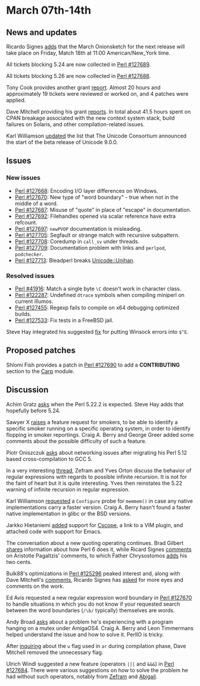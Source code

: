 # March 07th-14th

## News and updates

Ricardo Signes
[adds](http://www.nntp.perl.org/group/perl.perl5.porters/235085)
that the March Onionsketch for the next release will take place on
Friday, Match 18th at 11:00 American/New\_York time.

All tickets blocking 5.24 are now collected in
[Perl #127689](https://rt.perl.org/Ticket/Display.html?id=127689).

All tickets blocking 5.26 are now collected in
[Perl #127688](https://rt.perl.org/Ticket/Display.html?id=127688).

Tony Cook provides another grant
[report](http://www.nntp.perl.org/group/perl.perl5.porters/234956).
Almost 20 hours and approximately 19 tickets were reviewed or worked
on, and 4 patches were applied.

Dave Mitchell providing his grant
[reports](http://www.nntp.perl.org/group/perl.perl5.porters/235101).
In total about 41.5 hours spent on CPAN breakage associated with the
new context system stack, build failures on Solaris, and other
compilation-related issues.

Karl Williamson
[updated](http://www.nntp.perl.org/group/perl.perl5.porters/235041)
the list that The Unicode Consortium announced the start of the
beta release of Unicode 9.0.0.

## Issues

### New issues

* [Perl #127668](https://rt.perl.org/Ticket/Display.html?id=127668):
  Encoding I/O layer differences on Windows.
* [Perl #127670](https://rt.perl.org/Ticket/Display.html?id=127670):
  New type of "word boundary" - true when not in the middle of a
  word.
* [Perl #127687](https://rt.perl.org/Ticket/Display.html?id=127687):
  Misuse of "quote" in place of "escape" in documentation.
* [Perl #127692](https://rt.perl.org/Ticket/Display.html?id=127692):
  Filehandles opened via scalar reference have extra refcount.
* [Perl #127697](https://rt.perl.org/Ticket/Display.html?id=127697):
  `newPVOP` documentation is misleading.
* [Perl #127705](https://rt.perl.org/Ticket/Display.html?id=127705):
  Segfault or strange match with recursive subpattern.
* [Perl #127708](https://rt.perl.org/Ticket/Display.html?id=127708):
  Coredump in `call_sv` under threads.
* [Perl #127709](https://rt.perl.org/Ticket/Display.html?id=127709):
  Documentation problem with links and `perlpod`, `podchecker`.
* [Perl #127713](https://rt.perl.org/Ticket/Display.html?id=127713):
  Bleadperl breaks
  [Unicode::Unihan](https://metacpan.org/pod/Unicode::Unihan).

### Resolved issues

* [Perl #41916](https://rt.perl.org/Ticket/Display.html?id=41916):
  Match a single byte `\C` doesn't work in character class.
* [Perl #122287](https://rt.perl.org/Ticket/Display.html?id=122287):
  Undefined `dtrace` symbols when compiling miniperl on current
  illumos.
* [Perl #127455](https://rt.perl.org/Ticket/Display.html?id=127455):
  Regexp fails to compile on x64 debugging optimized builds.
* [Perl #127533](https://rt.perl.org/Ticket/Display.html?id=127533):
  Fix tests in a FreeBSD jail.

Steve Hay integrated his suggested
[fix](http://www.nntp.perl.org/group/perl.perl5.porters/235029)
for putting Winsock errors into `$^E`.

## Proposed patches

Shlomi Fish provides a patch in
[Perl #127690](https://rt.perl.org/Ticket/Display.html?id=127690)
to add a **CONTRIBUTING** section to
the [Carp](https://metacpan.org/pod/Carp) module.

## Discussion

Achim Gratz
[asks](http://www.nntp.perl.org/group/perl.perl5.porters/234940)
when the Perl 5.22.2 is expected. Steve Hay adds that hopefully before
5.24.

Sawyer X
[raises](http://www.nntp.perl.org/group/perl.perl5.porters/234961)
a feature request for smokers, to be able to identify a specific smoker
running on a specific operating system, in order to identify flopping
in smoker reportings. Craig A. Berry and George Greer added some
comments about the possible difficulty of such a feature.

Piotr Oniszczuk
[asks](http://www.nntp.perl.org/group/perl.perl5.porters/234980)
about networking issues after migrating his Perl 5.12 based cross-compilation
to GCC 5.

In a very interesting
[thread](http://www.nntp.perl.org/group/perl.perl5.porters/234948),
Zefram and Yves Orton discuss the behavior of regular expressions with
regards to possible infinite recursion. It is not for the faint of heart
but it is quite interesting. Yves then reinstates the 5.22 warning of
infinite recursion in regular expression.

Karl Williamson
[requested](http://www.nntp.perl.org/group/perl.perl5.porters/235009)
a `Configure` probe for `memmem()` in case any native implementations
carry a faster version. Craig A. Berry hasn't found a faster native
implementation in glibc or the BSD versions.

Jarkko Hietaniemi
[added](http://www.nntp.perl.org/group/perl.perl5.porters/235019)
support for [Cscope](https://en.wikipedia.org/wiki/Cscope), a link to
a VIM plugin, and attached code with support for Emacs.

The conversation about a new quoting operating continues. Brad
Gilbert
[shares](http://www.nntp.perl.org/group/perl.perl5.porters/234943)
information about how Perl 6 does it, while Ricard Signes
[comments](http://www.nntp.perl.org/group/perl.perl5.porters/235012)
on Aristotle Pagaltzis' comments, to which Father Chrysostomos
[adds](http://www.nntp.perl.org/group/perl.perl5.porters/235017)
his two cents.

Bulk88's optimizations in
[Perl #125296](https://rt.perl.org/Ticket/Display.html?id=125296)
peaked interest and, along with Dave Mitchell's
[comments](http://www.nntp.perl.org/group/perl.perl5.porters/234979),
Ricardo Signes has
[asked](http://www.nntp.perl.org/group/perl.perl5.porters/234974)
for more eyes and comments on the work.

Ed Avis requested a new regular expression word boundary in
[Perl #127670](https://rt.perl.org/Ticket/Display.html?id=127670)
to handle situations in which you do not know if your requested
search between the word boundaries (`/\b/` typically) themselves
are words.

Andy Broad
[asks](http://www.nntp.perl.org/group/perl.perl5.porters/235036)
about a problem he's experiencing with a program hanging on a mutex
under AmigaOS4. Craig A. Berry and Leon Timmermans helped understand
the issue and how to solve it. PerlIO is tricky.

After
[inquiring](http://www.nntp.perl.org/group/perl.perl5.porters/235021)
about the `u` flag used in `ar` during compilation phase, Dave
Mitchell removed the unnecessary flag.

Ulrich Windl suggested a new feature (operators `|||` and `&&&`)
in [Perl #127684](https://rt.perl.org/Ticket/Display.html?id=127684).
There were various suggestions on how to solve the problem he had
without such operators, notably from
[Zefram](http://www.nntp.perl.org/group/perl.perl5.porters/234996)
and [Abigail](http://www.nntp.perl.org/group/perl.perl5.porters/235105).
